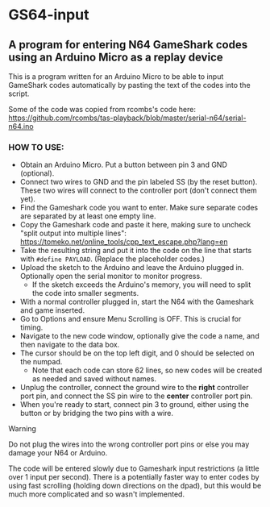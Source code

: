 # GS64-input
## A program for entering N64 GameShark codes using an Arduino Micro as a replay device

This is a program written for an Arduino Micro to be able to input GameShark codes automatically by pasting the text of the codes into the script.

Some of the code was copied from rcombs's code here: https://github.com/rcombs/tas-playback/blob/master/serial-n64/serial-n64.ino

 ### HOW TO USE:
 * Obtain an Arduino Micro. Put a button between pin 3 and GND (optional).
 * Connect two wires to GND and the pin labeled SS (by the reset button). These two wires will connect to the controller port (don't connect them yet).
 * Find the Gameshark code you want to enter. Make sure separate codes are separated by at least one empty line.
 * Copy the Gameshark code and paste it here, making sure to uncheck "split output into multiple lines": https://tomeko.net/online_tools/cpp_text_escape.php?lang=en
 * Take the resulting string and put it into the code on the line that starts with `#define PAYLOAD`. (Replace the placeholder codes.)
 * Upload the sketch to the Arduino and leave the Arduino plugged in. Optionally open the serial monitor to monitor progress.
   * If the sketch exceeds the Arduino's memory, you will need to split the code into smaller segments.
 * With a normal controller plugged in, start the N64 with the Gameshark and game inserted.
 * Go to Options and ensure Menu Scrolling is OFF. This is crucial for timing.
 * Navigate to the new code window, optionally give the code a name, and then navigate to the data box.
 * The cursor should be on the top left digit, and 0 should be selected on the numpad.
   * Note that each code can store 62 lines, so new codes will be created as needed and saved without names.
 * Unplug the controller, connect the ground wire to the **right** controller port pin, and connect the SS pin wire to the **center** controller port pin.
 * When you're ready to start, connect pin 3 to ground, either using the button or by bridging the two pins with a wire.

> [!WARNING]
> Do not plug the wires into the wrong controller port pins or else you may damage your N64 or Arduino.
 
 The code will be entered slowly due to Gameshark input restrictions (a little over 1 input per second). There is a potentially faster way to enter codes by using fast scrolling (holding down directions on the dpad), but this would be much more complicated and so wasn't implemented.
